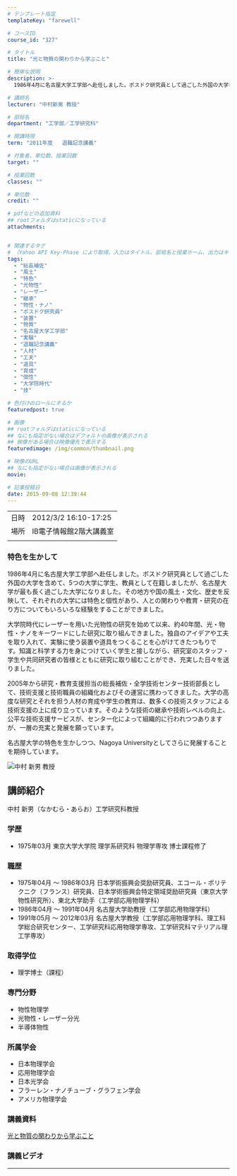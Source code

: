```yaml
---
# テンプレート指定
templateKey: "farewell"

# コースID
course_id: "327"

# タイトル
title: "光と物質の関わりから学ぶこと"

# 簡単な説明
description: >-
  1986年4月に名古屋大学工学部へ赴任しました。ポスドク研究員として過ごした外国の大学を含めて、5つの大学に学生、教員として在籍しましたが、名古屋大学が最も長く過ごした大学になりました。その地方や国の風土・文化、歴史を反映して、それぞれの大学には特色と個性があり、人との関わりや教育・研究の在り方についてもいろいろな経験をすることができました。 大学院時代にレーザーを用いた光物性の研究を始め ....

# 講師名
lecturer: "中村新男 教授"

# 部局名
department: "工学部／工学研究科"

# 開講時限
term: "2011年度	退職記念講義"

# 対象者、単位数、授業回数
target: ""

# 授業回数
classes: ""

# 単位数
credit: ""

# pdfなどの追加資料
## rootフォルダはstaticになっている
attachments:


# 関連するタグ
# （Yahoo API Key-Phase により取得。入力はタイトル、部局名と授業ホーム、出力はキーフレーズ（tags））
tags:
  - "総長補佐"
  - "風土"
  - "特色"
  - "光物性"
  - "レーザー"
  - "継承"
  - "物性・ナノ"
  - "ポスドク研究員"
  - "装置"
  - "物質"
  - "名古屋大学工学部"
  - "実験"
  - "退職記念講義"
  - "人材"
  - "工夫"
  - "道具"
  - "育成"
  - "個性"
  - "大学院時代"
  - "技"

# 色付けのロールにするか
featuredpost: true

# 画像
## rootフォルダはstaticになっている
## なにも指定がない場合はデフォルトの画像が表示される
## 映像がある場合は映像優先で表示する
featuredimage: /img/common/thumbnail.png

# 映像のURL
## なにも指定がない場合は画像が表示される
movie: 

# 記事投稿日
date: 2015-09-08 12:39:44
---
```


|   |   |
|---|---|
| 日時 | 2012/3/2  16:10-17:25 |
| 場所 | IB電子情報館2階大講義室 |
|   |   |


### 特色を生かして

1986年4月に名古屋大学工学部へ赴任しました。ポスドク研究員として過ごした外国の大学を含めて、5つの大学に学生、教員として在籍しましたが、名古屋大学が最も長く過ごした大学になりました。その地方や国の風土・文化、歴史を反映して、それぞれの大学には特色と個性があり、人との関わりや教育・研究の在り方についてもいろいろな経験をすることができました。

大学院時代にレーザーを用いた光物性の研究を始めて以来、約40年間、光・物性・ナノをキーワードにした研究に取り組んできました。独自のアイデアや工夫を取り入れて、実験に使う装置や道具をつくることを心がけてきたつもりで す。知識と科学する力を身につけていく学生と接しながら、研究室のスタッフ・学生や共同研究者の皆様とともに研究に取り組むことができ、充実した日々を送りました。

2005年から研究・教育支援担当の総長補佐・全学技術センター技術部長として、技術支援と技術職員の組織化およびその運営に携わってきました。大学の高度な研究とそれを担う人材の育成や学生の教育は、数多くの技術スタッフによる技術支援の上に成り立っています。そのような技術の継承や技術レベルの向上、公平な技術支援サービスが、センター化によって組織的に行われつつありますが、一層の充実と発展を願っています。

名古屋大学の特色を生かしつつ、Nagoya Universityとしてさらに発展することを期待しています。


![中村 新男 教授](https://ocw.nagoya-u.jp/files/327/s_nakamura.png) 

## 講師紹介

中村 新男（なかむら・あらお）工学研究科教授

### 学歴

* 1975年03月 東京大学大学院 理学系研究科 物理学専攻 博士課程修了

### 職歴

* 1975年04月 〜 1986年03月 日本学術振興会奨励研究員、エコール・ポリテクニク（フランス）研究員、日本学術振興会特定領域奨励研究員（東京大学物性研究所）、東北大学助手（工学部応用物理学科）
* 1986年04月 〜 1991年04月 名古屋大学助教授（工学部応用物理学科）
* 1991年05月 〜 2012年03月 名古屋大学教授（工学部応用物理学科、理工科学総合研究センター、工学研究科応用物理学専攻、工学研究科マテリアル理工学専攻）

### 取得学位

* 理学博士（課程）

### 専門分野

* 物性物理学
* 光物性・レーザー分光
* 半導体物性

### 所属学会

* 日本物理学会
* 応用物理学会
* 日本光学会
* フラーレン・ナノチューブ・グラフェン学会
* アメリカ物理学会


### 講義資料

[光と物質の関わりから学ぶこと](https://ocw.nagoya-u.jp/files/327/H23nakamura.pdf) 

### 講義ビデオ


-----